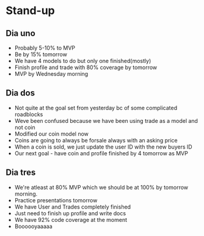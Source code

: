 # Stand-up

## Dia uno

- Probably 5-10% to MVP
- Be by 15% tomorrow
- We have 4 models to do but only one finished(mostly)
- Finish profile and trade with 80% coverage by tomorrow
- MVP by Wednesday morning

## Dia dos

- Not quite at the goal set from yesterday bc of some complicated roadblocks
- Weve been confused because we have been using trade as a model and not coin
- Modified our coin model now
- Coins are going to always be forsale always with an asking price
- When a coin is sold, we just update the user ID with the new buyers ID
- Our next goal - have coin and profile finished by 4 tomorrow as MVP

## Dia tres

- We're atleast at 80% MVP which we should be at 100% by tomorrow morning.
- Practice presentations tomorrow
- We have User and Trades completely finished
- Just need to finish up profile and write docs
- We have 92% code coverage at the moment
- Boooooyaaaaa
